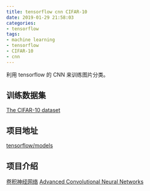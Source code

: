 ```yaml
---
title: tensorflow cnn CIFAR-10
date: 2019-01-29 21:58:03
categories:
- tensorflow
tags:
- machine learning
- tensorflow
- CIFAR-10
- cnn
---
```

利用 tensorflow 的 CNN 来训练图片分类。
<!-- more -->
## 训练数据集
[The CIFAR-10 dataset](http://www.cs.toronto.edu/~kriz/cifar.html)
## 项目地址
[tensorflow/models](https://github.com/tensorflow/models/tree/master/tutorials/image/cifar10/)
## 项目介绍
[卷积神经网络](http://tensorfly.cn/tfdoc/tutorials/deep_cnn.html)
[Advanced Convolutional Neural Networks](https://www.tensorflow.org/tutorials/images/deep_cnn)
